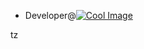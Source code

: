 - Developer@[![Cool Image](images/cool-image.png)](https://example.com)
<!---
ManojKumar-MK/ManojKumar-MK is a ✨ special ✨ repository because its `README.md` (this file) appears on your GitHub profile.
You can click the Preview link to take a look at your changes.
--->
tz
